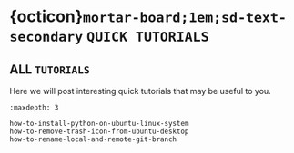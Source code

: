 # {octicon}`mortar-board;1em;sd-text-secondary` `QUICK TUTORIALS`

## ALL `TUTORIALS`

Here we will post interesting quick tutorials that may be useful to you.

```{toctree}
:maxdepth: 3

how-to-install-python-on-ubuntu-linux-system
how-to-remove-trash-icon-from-ubuntu-desktop
how-to-rename-local-and-remote-git-branch
```

